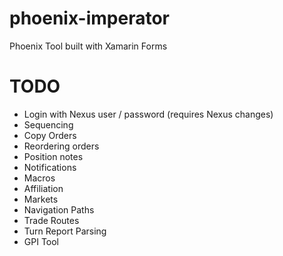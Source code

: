 # phoenix-imperator
Phoenix Tool built with Xamarin Forms 

# TODO

- Login with Nexus user / password (requires Nexus changes)
- Sequencing
- Copy Orders
- Reordering orders
- Position notes
- Notifications
- Macros
- Affiliation
- Markets
- Navigation Paths
- Trade Routes
- Turn Report Parsing
- GPI Tool
